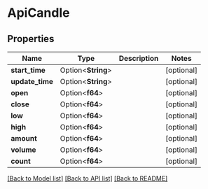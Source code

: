# ApiCandle

## Properties

Name | Type | Description | Notes
------------ | ------------- | ------------- | -------------
**start_time** | Option<**String**> |  | [optional]
**update_time** | Option<**String**> |  | [optional]
**open** | Option<**f64**> |  | [optional]
**close** | Option<**f64**> |  | [optional]
**low** | Option<**f64**> |  | [optional]
**high** | Option<**f64**> |  | [optional]
**amount** | Option<**f64**> |  | [optional]
**volume** | Option<**f64**> |  | [optional]
**count** | Option<**f64**> |  | [optional]

[[Back to Model list]](../README.md#documentation-for-models) [[Back to API list]](../README.md#documentation-for-api-endpoints) [[Back to README]](../README.md)


